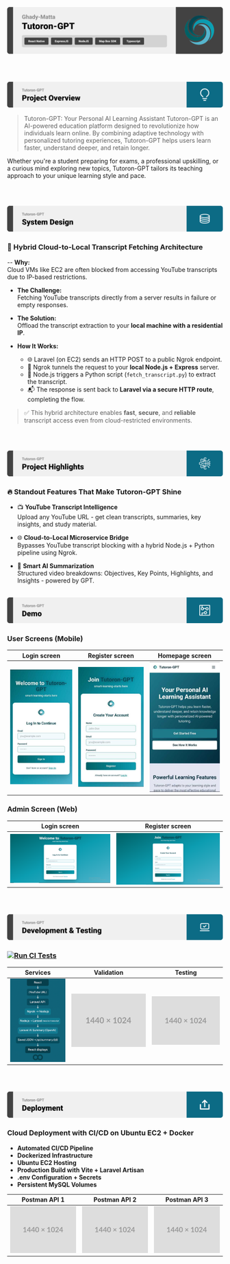 <img src="./readme/title1.svg"/>

<br><br>

<!-- project overview -->
<img src="./readme/title2.svg"/>

>
>Tutoron-GPT: Your Personal AI Learning Assistant
Tutoron-GPT is an AI-powered education platform designed to revolutionize how individuals learn online. By combining adaptive technology with personalized tutoring experiences, Tutoron-GPT helps users learn faster, understand deeper, and retain longer.

Whether you're a student preparing for exams, a professional upskilling, or a curious mind exploring new topics, Tutoron-GPT tailors its teaching approach to your unique learning style and pace.


> 

<br><br>

<!-- System Design -->
<img src="./readme/title3.svg"/>

### 🧠 Hybrid Cloud-to-Local Transcript Fetching Architecture

-- **Why:**  
  Cloud VMs like EC2 are often blocked from accessing YouTube transcripts due to IP-based restrictions.

- **The Challenge:**  
  Fetching YouTube transcripts directly from a server results in failure or empty responses.

- **The Solution:**  
  Offload the transcript extraction to your **local machine with a residential IP**.

- **How It Works:**  
  - 🌐 Laravel (on EC2) sends an HTTP POST to a public Ngrok endpoint.  
  - 🧩 Ngrok tunnels the request to your **local Node.js + Express** server.  
  - 🐍 Node.js triggers a Python script (`fetch_transcript.py`) to extract the transcript.  
  - 📬 The response is sent back to **Laravel via a secure HTTP route**, completing the flow.

> ✅ This hybrid architecture enables **fast**, **secure**, and **reliable** transcript access even from cloud-restricted environments.

<br><br>

<!-- Project Highlights -->
<img src="./readme/title4.svg"/>

### 🔥 Standout Features That Make Tutoron-GPT Shine

- 📺 **YouTube Transcript Intelligence**  
  Upload any YouTube URL - get clean transcripts, summaries, key insights, and study material.

- 🌐 **Cloud-to-Local Microservice Bridge**  
  Bypasses YouTube transcript blocking with a hybrid Node.js + Python pipeline using Ngrok.

- 🧠 **Smart AI Summarization**  
  Structured video breakdowns: Objectives, Key Points, Highlights, and Insights - powered by GPT.
<br><br>

<!-- Demo -->
<img src="./readme/title5.svg"/>

### User Screens (Mobile)

| Login screen                            | Register screen                       | Homepage screen                       |
| --------------------------------------- | ------------------------------------- | ------------------------------------- |
| ![Landing](./readme/demo/Mobile-Login.jpg) | ![fsdaf](./readme/demo/Mobile-SignUp.jpg) | ![fsdaf](./readme/demo/Mobile-home.jpg) |


### Admin Screen (Web)

| Login screen                            | Register screen                       |
| --------------------------------------- | ------------------------------------- |
| ![Landing](./readme/demo/Login.png) | ![fsdaf](./readme/demo/SignUp.png) |


<br><br>
 
<!-- Development & Testing -->
<img src="./readme/title6.svg"/>

### [![Run CI Tests](https://github.com/GHADY-MATTA/Tutoron-GPT/actions/workflows/ci.yml/badge.svg)](https://github.com/GHADY-MATTA/Tutoron-GPT/actions/workflows/ci.yml)


| Services                            | Validation                       | Testing                        |
| --------------------------------------- | ------------------------------------- | ------------------------------------- |
| ![Landing](./readme/demo/services.png) | ![fsdaf](./readme/demo/1440x1024.png) | ![fsdaf](./readme/demo/1440x1024.png) |


<br><br>

<!-- Deployment -->
<img src="./readme/title7.svg"/>

### Cloud Deployment with CI/CD on Ubuntu EC2 + Docker


- **Automated CI/CD Pipeline**  
- **Dockerized Infrastructure**  
- **Ubuntu EC2 Hosting**  
- **Production Build with Vite + Laravel Artisan**  
- **.env Configuration + Secrets**  
- **Persistent MySQL Volumes**


| Postman API 1                            | Postman API 2                       | Postman API 3                        |
| --------------------------------------- | ------------------------------------- | ------------------------------------- |
| ![Landing](./readme/demo/1440x1024.png) | ![fsdaf](./readme/demo/1440x1024.png) | ![fsdaf](./readme/demo/1440x1024.png) |

<br><br>
